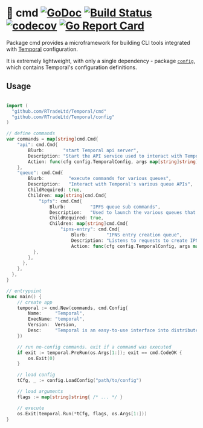 # 🐢 cmd [![GoDoc](https://godoc.org/github.com/RTradeLtd/cmd?status.svg)](https://godoc.org/github.com/RTradeLtd/cmd) [![Build Status](https://travis-ci.com/RTradeLtd/cmd.svg?branch=master)](https://travis-ci.com/RTradeLtd/cmd) [![codecov](https://codecov.io/gh/RTradeLtd/cmd/branch/master/graph/badge.svg)](https://codecov.io/gh/RTradeLtd/cmd) [![Go Report Card](https://goreportcard.com/badge/github.com/RTradeLtd/cmd)](https://goreportcard.com/report/github.com/RTradeLtd/cmd)

Package cmd provides a microframework for building CLI tools integrated with [Temporal](https://github.com/RTradeLtd/Temporal) configuration.

It is extremely lightweight, with only a single dependency - package [`config`](https://github.com/RTradeLtd/config), which contains Temporal's configuration definitions.

## Usage

```go

import (
  "github.com/RTradeLtd/Temporal/cmd"
  "github.com/RTradeLtd/Temporal/config"
)

// define commands
var commands = map[string]cmd.Cmd{
	"api": cmd.Cmd{
		Blurb:       "start Temporal api server",
		Description: "Start the API service used to interact with Temporal. Run with DEBUG=true to enable debug messages.",
		Action: func(cfg config.TemporalConfig, args map[string]string) { /* ... */ },
	},
	"queue": cmd.Cmd{
		Blurb:         "execute commands for various queues",
		Description:   "Interact with Temporal's various queue APIs",
		ChildRequired: true,
		Children: map[string]cmd.Cmd{
			"ipfs": cmd.Cmd{
				Blurb:         "IPFS queue sub commands",
				Description:   "Used to launch the various queues that interact with IPFS",
				ChildRequired: true,
				Children: map[string]cmd.Cmd{
					"ipns-entry": cmd.Cmd{
						Blurb:       "IPNS entry creation queue",
						Description: "Listens to requests to create IPNS records",
						Action: func(cfg config.TemporalConfig, args map[string]string) { /* ... */ },
          },
        },
      },
    },
  },
}

// entrypoint
func main() {
	// create app
	temporal := cmd.New(commands, cmd.Config{
		Name:     "Temporal",
		ExecName: "temporal",
		Version:  Version,
		Desc:     "Temporal is an easy-to-use interface into distributed and decentralized storage technologies for personal and enterprise use cases.",
	})

	// run no-config commands. exit if a command was executed
	if exit := temporal.PreRun(os.Args[1:]); exit == cmd.CodeOK {
		os.Exit(0)
	}

	// load config
	tCfg, _ := config.LoadConfig("path/to/config")

	// load arguments
	flags := map[string]string{ /* ... */ }

	// execute
	os.Exit(temporal.Run(*tCfg, flags, os.Args[1:]))
}
```

